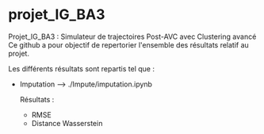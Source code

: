 # projet_IG_BA3
Projet_IG_BA3 : Simulateur de trajectoires Post-AVC avec Clustering avancé
Ce github a pour objectif de repertorier l'ensemble des résultats relatif au projet.

Les différents résultats sont repartis tel que :

- Imputation --> ./Impute/imputation.ipynb  

    Résultats :
    - RMSE
    - Distance Wasserstein

    
